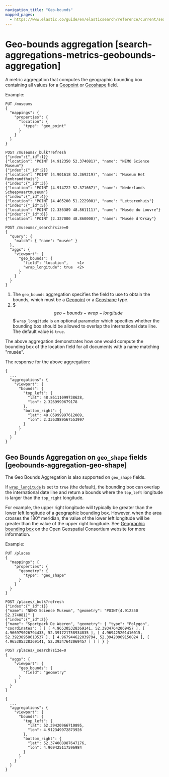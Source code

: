 ```yaml
---
navigation_title: "Geo-bounds"
mapped_pages:
  - https://www.elastic.co/guide/en/elasticsearch/reference/current/search-aggregations-metrics-geobounds-aggregation.html
---
```


# Geo-bounds aggregation [search-aggregations-metrics-geobounds-aggregation]


A metric aggregation that computes the geographic bounding box containing all values for a [Geopoint](/reference/elasticsearch/mapping-reference/geo-point.md) or [Geoshape](/reference/elasticsearch/mapping-reference/geo-shape.md) field.

Example:

```console
PUT /museums
{
  "mappings": {
    "properties": {
      "location": {
        "type": "geo_point"
      }
    }
  }
}

POST /museums/_bulk?refresh
{"index":{"_id":1}}
{"location": "POINT (4.912350 52.374081)", "name": "NEMO Science Museum"}
{"index":{"_id":2}}
{"location": "POINT (4.901618 52.369219)", "name": "Museum Het Rembrandthuis"}
{"index":{"_id":3}}
{"location": "POINT (4.914722 52.371667)", "name": "Nederlands Scheepvaartmuseum"}
{"index":{"_id":4}}
{"location": "POINT (4.405200 51.222900)", "name": "Letterenhuis"}
{"index":{"_id":5}}
{"location": "POINT (2.336389 48.861111)", "name": "Musée du Louvre"}
{"index":{"_id":6}}
{"location": "POINT (2.327000 48.860000)", "name": "Musée d'Orsay"}

POST /museums/_search?size=0
{
  "query": {
    "match": { "name": "musée" }
  },
  "aggs": {
    "viewport": {
      "geo_bounds": {
        "field": "location",    <1>
        "wrap_longitude": true  <2>
      }
    }
  }
}
```

1. The `geo_bounds` aggregation specifies the field to use to obtain the bounds, which must be a [Geopoint](/reference/elasticsearch/mapping-reference/geo-point.md) or a [Geoshape](/reference/elasticsearch/mapping-reference/geo-shape.md) type.
2. $$$geo-bounds-wrap-longitude$$$ `wrap_longitude` is an optional parameter which specifies whether the bounding box should be allowed to overlap the international date line. The default value is `true`.


The above aggregation demonstrates how one would compute the bounding box of the location field for all documents with a name matching "musée".

The response for the above aggregation:

```console-result
{
  ...
  "aggregations": {
    "viewport": {
      "bounds": {
        "top_left": {
          "lat": 48.86111099738628,
          "lon": 2.3269999679178
        },
        "bottom_right": {
          "lat": 48.85999997612089,
          "lon": 2.3363889567553997
        }
      }
    }
  }
}
```


## Geo Bounds Aggregation on `geo_shape` fields [geobounds-aggregation-geo-shape]

The Geo Bounds Aggregation is also supported on `geo_shape` fields.

If [`wrap_longitude`](#geo-bounds-wrap-longitude) is set to `true` (the default), the bounding box can overlap the international date line and return a bounds where the `top_left` longitude is larger than the `top_right` longitude.

For example, the upper right longitude will typically be greater than the lower left longitude of a geographic bounding box. However, when the area crosses the 180° meridian, the value of the lower left longitude will be greater than the value of the upper right longitude. See [Geographic bounding box](https://docs.ogc.org/is/12-063r5/12-063r5.html#30) on the Open Geospatial Consortium website for more information.

Example:

```console
PUT /places
{
  "mappings": {
    "properties": {
      "geometry": {
        "type": "geo_shape"
      }
    }
  }
}

POST /places/_bulk?refresh
{"index":{"_id":1}}
{"name": "NEMO Science Museum", "geometry": "POINT(4.912350 52.374081)" }
{"index":{"_id":2}}
{"name": "Sportpark De Weeren", "geometry": { "type": "Polygon", "coordinates": [ [ [ 4.965305328369141, 52.39347642069457 ], [ 4.966979026794433, 52.391721758934835 ], [ 4.969425201416015, 52.39238958618537 ], [ 4.967944622039794, 52.39420969150824 ], [ 4.965305328369141, 52.39347642069457 ] ] ] } }

POST /places/_search?size=0
{
  "aggs": {
    "viewport": {
      "geo_bounds": {
        "field": "geometry"
      }
    }
  }
}
```

```console-result
{
  ...
  "aggregations": {
    "viewport": {
      "bounds": {
        "top_left": {
          "lat": 52.39420966710895,
          "lon": 4.912349972873926
        },
        "bottom_right": {
          "lat": 52.374080987647176,
          "lon": 4.969425117596984
        }
      }
    }
  }
}
```


